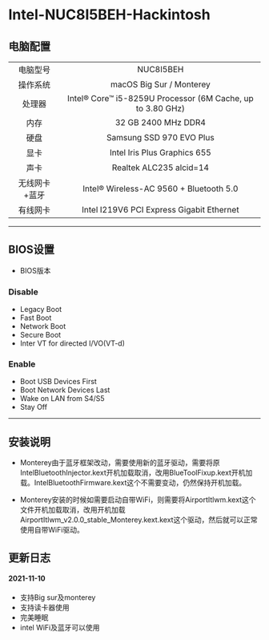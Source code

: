 # Intel-NUC8I5BEH-Hackintosh
## 电脑配置
|  | |
| :----: | :----:  | 
| 电脑型号 | NUC8I5BEH |
| 操作系统 | macOS Big Sur / Monterey |
| 处理器 | Intel® Core™ i5-8259U Processor (6M Cache, up to 3.80 GHz) |
| 内存| 32 GB 2400 MHz DDR4 |
| 硬盘 | Samsung SSD 970 EVO Plus |
| 显卡 | Intel Iris Plus Graphics 655 |
| 声卡 | Realtek ALC235 alcid=14 |
| 无线网卡+蓝牙	 | Intel® Wireless-AC 9560 + Bluetooth 5.0 |
| 有线网卡 | Intel I219V6 PCI Express Gigabit Ethernet |	
***
## BIOS设置
- BIOS版本
 ### Disable
 - Legacy Boot
- Fast Boot
- Network Boot
- Secure Boot
- Inter VT for directed I/VO(VT-d)
### Enable
- Boot USB Devices First
- Boot Network Devices Last
- Wake on LAN from S4/S5
- Stay Off
***
## 安装说明
- Monterey由于蓝牙框架改动，需要使用新的蓝牙驱动，需要将原IntelBluetoothInjector.kext开机加载取消，改用BlueToolFixup.kext开机加载。IntelBluetoothFirmware.kext这个不需要变动，仍然保持开机加载。

- Monterey安装的时候如需要启动自带WiFi，则需要将AirportItlwm.kext这个文件开机加载取消，改用开机加载AirportItlwm_v2.0.0_stable_Monterey.kext.kext这个驱动，然后就可以正常使用自带WiFi驱动。

## 更新日志
#### 2021-11-10
- 支持Big sur及monterey
- 支持读卡器使用
- 完美睡眠
- intel WiFi及蓝牙可以使用